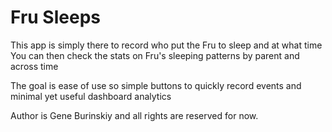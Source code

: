 # Fru Sleeps

This app is simply there to record who put the Fru to sleep and at what time
You can then check the stats on Fru's sleeping patterns by parent and across time

The goal is ease of use so simple buttons to quickly record events
and minimal yet useful dashboard analytics


Author is Gene Burinskiy and all rights are reserved for now.